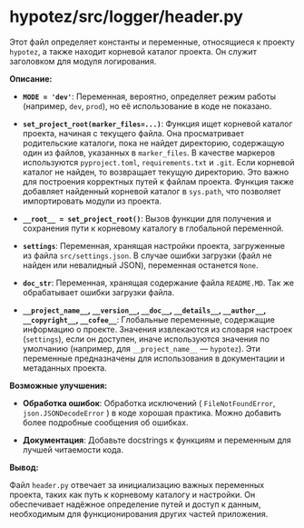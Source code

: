 # hypotez/src/logger/header.py

Этот файл определяет константы и переменные, относящиеся к проекту `hypotez`, а также находит корневой каталог проекта. Он служит заголовком для модуля логирования.

**Описание:**

* **`MODE = 'dev'`**:  Переменная, вероятно, определяет режим работы (например, `dev`, `prod`), но её использование в коде не показано.

* **`set_project_root(marker_files=...)`**: Функция ищет корневой каталог проекта, начиная с текущего файла. Она просматривает родительские каталоги, пока не найдет директорию, содержащую один из файлов, указанных в `marker_files`.  В качестве маркеров используются `pyproject.toml`, `requirements.txt` и `.git`. Если корневой каталог не найден, то возвращает текущую директорию.  Это важно для построения корректных путей к файлам проекта.  Функция также добавляет найденный корневой каталог в `sys.path`, что позволяет импортировать модули из проекта.


* **`__root__ = set_project_root()`**:  Вызов функции для получения и сохранения пути к корневому каталогу в глобальной переменной.

* **`settings`**: Переменная, хранящая настройки проекта, загруженные из файла `src/settings.json`.  В случае ошибки загрузки (файл не найден или невалидный JSON), переменная останется `None`.

* **`doc_str`**: Переменная, хранящая содержание файла `README.MD`.  Так же обрабатывает ошибки загрузки файла.

* **`__project_name__`, `__version__`, `__doc__`, `__details__`, `__author__`, `__copyright__`, `__cofee__`**: Глобальные переменные, содержащие информацию о проекте. Значения извлекаются из словаря настроек (`settings`), если он доступен, иначе используются значения по умолчанию (например, для `__project_name__` — `hypotez`).  Эти переменные предназначены для использования в документации и метаданных проекта.


**Возможные улучшения:**

* **Обработка ошибок**:  Обработка исключений ( `FileNotFoundError`, `json.JSONDecodeError` ) в коде хорошая практика. Можно добавить более подробные сообщения об ошибках.

* **Документация**: Добавьте docstrings к функциям и переменным для лучшей читаемости кода.


**Вывод:**

Файл `header.py` отвечает за инициализацию важных переменных проекта, таких как путь к корневому каталогу и настройки. Он обеспечивает надёжное определение путей и доступ к данным, необходимым для функционирования других частей приложения.
